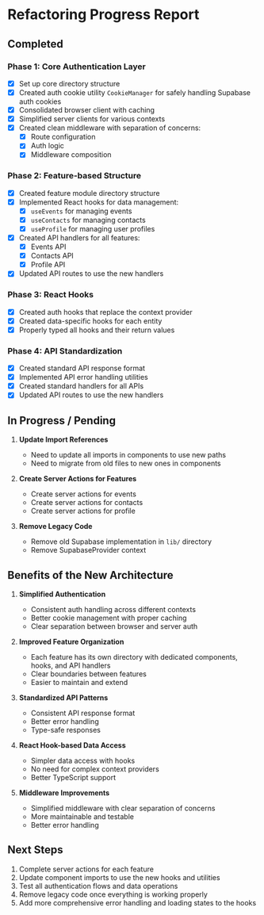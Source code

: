 # Refactoring Progress Report

## Completed

### Phase 1: Core Authentication Layer
- [x] Set up core directory structure
- [x] Created auth cookie utility `CookieManager` for safely handling Supabase auth cookies
- [x] Consolidated browser client with caching
- [x] Simplified server clients for various contexts
- [x] Created clean middleware with separation of concerns:
  - [x] Route configuration
  - [x] Auth logic
  - [x] Middleware composition

### Phase 2: Feature-based Structure
- [x] Created feature module directory structure
- [x] Implemented React hooks for data management:
  - [x] `useEvents` for managing events
  - [x] `useContacts` for managing contacts
  - [x] `useProfile` for managing user profiles
- [x] Created API handlers for all features:
  - [x] Events API
  - [x] Contacts API
  - [x] Profile API
- [x] Updated API routes to use the new handlers

### Phase 3: React Hooks
- [x] Created auth hooks that replace the context provider
- [x] Created data-specific hooks for each entity
- [x] Properly typed all hooks and their return values

### Phase 4: API Standardization
- [x] Created standard API response format
- [x] Implemented API error handling utilities
- [x] Created standard handlers for all APIs
- [x] Updated API routes to use the new handlers

## In Progress / Pending

1. **Update Import References**
   - Need to update all imports in components to use new paths
   - Need to migrate from old files to new ones in components

2. **Create Server Actions for Features**
   - Create server actions for events
   - Create server actions for contacts
   - Create server actions for profile

3. **Remove Legacy Code**
   - Remove old Supabase implementation in `lib/` directory
   - Remove SupabaseProvider context

## Benefits of the New Architecture

1. **Simplified Authentication**
   - Consistent auth handling across different contexts
   - Better cookie management with proper caching
   - Clear separation between browser and server auth

2. **Improved Feature Organization**
   - Each feature has its own directory with dedicated components, hooks, and API handlers
   - Clear boundaries between features
   - Easier to maintain and extend

3. **Standardized API Patterns**
   - Consistent API response format
   - Better error handling
   - Type-safe responses

4. **React Hook-based Data Access**
   - Simpler data access with hooks
   - No need for complex context providers
   - Better TypeScript support

5. **Middleware Improvements**
   - Simplified middleware with clear separation of concerns
   - More maintainable and testable
   - Better error handling

## Next Steps

1. Complete server actions for each feature
2. Update component imports to use the new hooks and utilities
3. Test all authentication flows and data operations
4. Remove legacy code once everything is working properly
5. Add more comprehensive error handling and loading states to the hooks 